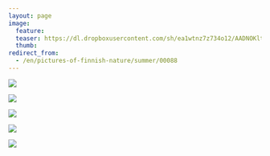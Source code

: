 ```yaml
---
layout: page
image:
  feature:
  teaser: https://dl.dropboxusercontent.com/sh/ea1wtnz7z734o12/AADNOKltYuJwU8g2Y8i7Dpn4a/luontokuvat/kes%C3%A4/5/DS23751-245px.jpg
  thumb:
redirect_from:
  - /en/pictures-of-finnish-nature/summer/00088
---
```


[![](https://dl.dropboxusercontent.com/sh/ea1wtnz7z734o12/AABUDBoCMA7feqc9BGW10HQDa/luontokuvat/kes%C3%A4/5/DS23745-800px.jpg)](https://dl.dropboxusercontent.com/sh/ea1wtnz7z734o12/AAA4iV1566b8ijlMq4YkD7ala/luontokuvat/kes%C3%A4/5/DS23745.jpg)

[![](https://dl.dropboxusercontent.com/sh/ea1wtnz7z734o12/AAAg_ddMm2HG5ETeEMBBLtyoa/luontokuvat/kes%C3%A4/5/DS23780-800px.jpg)](https://dl.dropboxusercontent.com/sh/ea1wtnz7z734o12/AACPlMKPbOhiISQ7z6HtyEKYa/luontokuvat/kes%C3%A4/5/DS23780.jpg)

[![](https://dl.dropboxusercontent.com/sh/ea1wtnz7z734o12/AABHhdp09ooBOzRUADwMejWwa/luontokuvat/kes%C3%A4/5/DS24202-800px.jpg)](https://dl.dropboxusercontent.com/sh/ea1wtnz7z734o12/AAC_ZmTDlrfKI1Bvj_WvTtjha/luontokuvat/kes%C3%A4/5/DS24202.jpg)

[![](https://dl.dropboxusercontent.com/sh/ea1wtnz7z734o12/AACpYGZZ8kwxUd49-uOLXml5a/luontokuvat/kes%C3%A4/5/DS24200-800px.jpg)](https://dl.dropboxusercontent.com/sh/ea1wtnz7z734o12/AADqxEhuurVNoSzaSj6NjcJJa/luontokuvat/kes%C3%A4/5/DS24200.jpg)

[![](https://dl.dropboxusercontent.com/sh/ea1wtnz7z734o12/AABOY0jVsjj8Qwrj3qW1VnDpa/luontokuvat/kes%C3%A4/5/DS24206-800px.jpg)](https://dl.dropboxusercontent.com/sh/ea1wtnz7z734o12/AACFOlwxa4bcFpPrK7SCPsoIa/luontokuvat/kes%C3%A4/5/DS24206.jpg)
